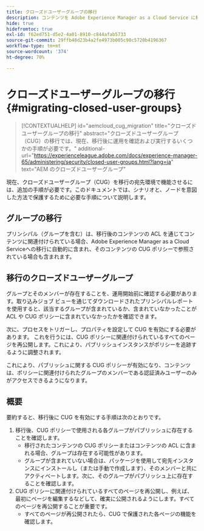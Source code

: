 ```yaml
---
title: クローズドユーザーグループの移行
description: コンテンツを Adobe Experience Manager as a Cloud Service に移行した後でクローズドユーザーグループを有効にするために必要な特別な考慮事項について説明します。
hide: true
hidefromtoc: true
exl-id: f62ed751-d5e2-4a01-8910-c844afab5733
source-git-commit: 29ffb48d23b4a2fe4973b005c98c5720b4196367
workflow-type: tm+mt
source-wordcount: '374'
ht-degree: 70%

---
```


# クローズドユーザーグループの移行 {#migrating-closed-user-groups}

>[!CONTEXTUALHELP]
>id="aemcloud_cug_migration"
>title="クローズドユーザーグループの移行"
>abstract="クローズドユーザーグループ（CUG）の移行では、現在、移行後に運用を確認および実行するいくつかの手順が必要です。"
>additional-url="https://experienceleague.adobe.com/docs/experience-manager-65/administering/security/closed-user-groups.html?lang=ja" text="AEM のクローズドユーザーグループ"

現在、クローズドユーザーグループ（CUG）を移行の宛先環境で機能させるには、追加の手順が必要です。このドキュメントでは、シナリオと、ノードを意図した方法で保護するために必要な手順について説明します。

## グループの移行

プリンシパル（グループを含む）は、移行後のコンテンツの ACL を通じてコンテンツに関連付けられている場合、Adobe Experience Manager as a Cloud Serviceへの移行に自動的に含まれ、そのコンテンツの CUG ポリシーで参照されている場合も含まれます。

## 移行のクローズドユーザーグループ

グループとそのメンバーが存在することを、運用開始前に確認する必要があります。取り込みジョブ ビューを通じてダウンロードされたプリンシパルレポートを使用すると、該当するグループが含まれているか、含まれていなかったことが ACL や CUG ポリシーに含まれていなかったかを確認できます。

次に、プロセスをトリガーし、プロパティを設定して CUG を有効にする必要があります。 これを行うには、CUG ポリシーに関連付けられているすべてのページを再公開します。これにより、パブリッシュインスタンスがポリシーを追跡するように調整されます。

これにより、パブリッシュに関する CUG ポリシーが有効になり、コンテンツは、ポリシーに関連付けられたグループのメンバーである認証済みユーザーのみがアクセスできるようになります。

## 概要

要約すると、移行後に CUG を有効にする手順は次のとおりです。

1. 移行後、CUG ポリシーで使用される各グループがパブリッシュに存在することを確認します。
   - 移行されたコンテンツの CUG ポリシーまたはコンテンツの ACL に含まれる場合、グループは存在する可能性があります。
   - グループが含まれていない場合は、パッケージを使用して宛先インスタンスにインストールし（または手動で作成します）、そのメンバーと共にアクティベートします。次に、そのグループがパブリッシュ上に存在することを確認します。
1. CUG ポリシーに関連付けられているすべてのページを再公開し、例えば、最初にページを編集するなどして、確実に公開されるようにします。すべてのページを再公開することが重要です。
   - すべてのページが再公開されたら、CUG で保護された各ページの機能を確認します。
